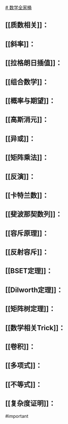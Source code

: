 [# 数学全家桶](https://zhuanlan.zhihu.com/p/716987334)
## [[质数相关]]：

## [[斜率]]：
## [[拉格朗日插值]]：

## [[组合数学]]：

## [[概率与期望]]：

## [[高斯消元]]：
## [[异或]]：

## [[矩阵乘法]]：

## [[反演]]：

## [[卡特兰数]]：

## [[斐波那契数列]]：

## [[容斥原理]]：
## [[反射容斥]]：

## [[BSET定理]]：

## [[Dilworth定理]]：

## [[矩阵树定理]]：
## [[数学相关Trick]]：

## [[卷积]]：
## [[多项式]]：

## [[不等式]]：
## [[复杂度证明]]：



#important 